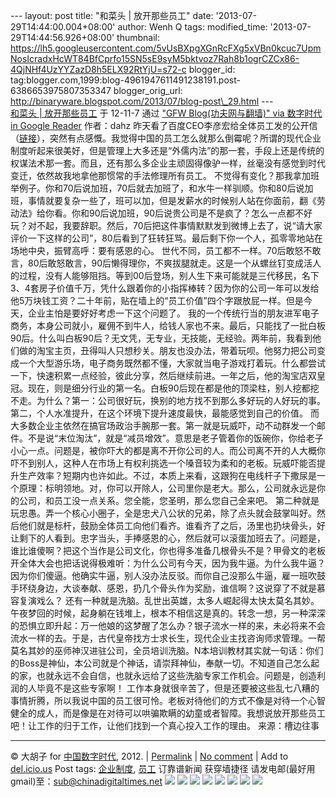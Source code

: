 --- layout: post title: "和菜头 | 放开那些员工" date:
'2013-07-29T14:44:00.004+08:00' author: Wenh Q tags: modified\_time:
'2013-07-29T14:44:56.926+08:00' thumbnail:
https://lh5.googleusercontent.com/5vUsBXpgXGnRcFXg5xVBn0kcuc7UpmNosIcradxHcWT84BfCprfo15SN5sE9syM5bktvoz7Rah8b1ogrCZCx86-4QjNHf4UzYYZazD8h5ELX92RtYjU=s72-c
blogger\_id:
tag:blogger.com,1999:blog-4961947611491238191.post-6386653975807353347
blogger\_orig\_url:
http://binaryware.blogspot.com/2013/07/blog-post\_29.html ---
[\
和菜头 |
放开那些员工](http://feedproxy.google.com/~r/chinagfwblog/~3/TuyiAwSFDlw/)
于 12-11-7 通过 ["GFW Blog(功夫网与翻墙)" via 数字时代 in Google
Reader](http://feeds2.feedburner.com/chinagfwblog) 作者：dahz
昨天看了百度CEO李彦宏给全体员工发的公开信（[链接](http://www.hecaitou.com/blogs/hecaitou/archives/134607.aspx)），突然有点感慨。我觉得中国的员工怎么就那么倒霉呢？所谓的现代企业制度听起来很美好，但是管理上大多还是“外儒内法”的那一套，手段上还是传统的权谋法术那一套。而且，还有那么多企业主顽固得像驴一样，丝毫没有感觉到时代变迁，依然故我地拿他那惯常的手法修理所有员工。
不觉得有变化？那我拿加班举例子。你和70后说加班，70后就去加班了，和水牛一样驯顺。你和80后说加班，事情就要复杂一些了，班可以加，但是发薪水的时候别人站在你面前，翻《劳动法》给你看。你和90后说加班，90后说贵公司是不是疯了？怎么一点都不好玩？对不起，我要辞职。然后，70后把这件事情默默发到微博上去了，说“请大家评价一下这样的公司”，80后看到了狂转狂骂。最后剩下你一个人，孤零零地站在场地中央，振臂高呼：要有感恩的心。
世代不同，员工都不一样。70后敢怒不敢言，80后敢怒敢言，90后懒得理你，不爽拔腿就走。这是一个从螺丝钉变成活人的过程，没有人能够阻挡。等到00后登场，别人生下来可能就是三代移民，名下3、4套房子价值千万，凭什么跟着你的小指挥棒转？因为你的公司一年可以发给他5万块钱工资？二十年前，贴在墙上的“员工价值”四个字跟放屁一样。但是今天，企业主怕是要好好考虑一下这个问题了。
我的一个传统行当的朋友进军电子商务，本身公司就小，雇佣不到牛人，给钱人家也不来。最后，只能找了一批白板90后。什么叫白板90后？无文凭，无专业，无技能，无经验。两年前，我看到他们做的淘宝主页，丑得叫人只想秒关。朋友也没办法，带着玩呗。他努力把公司变成一个大型游乐场，电子商务既然都不懂，大家就当电子游戏打着玩。什么都尝试一下，快速积累一点经验，彼此分享，然后继续前进。一年之后，他的淘宝店双皇冠。现在，则是细分行业的第一名。白板90后现在都是他的顶梁柱，别人挖都挖不走。为什么？第一：公司很好玩，换别的地方找不到那么多好玩的人好玩的事。第二，个人水准提升，在这个环境下提升速度最快，最能感觉到自己的价值。
而大多数企业主依然在搞官场政治手腕那一套。第一就是玩威吓，动不动群发一个邮件。不是说“末位淘汰”，就是“减员增效”。意思是老子管着你的饭碗你，你给老子小心一点。问题是，被你吓大的都是离不开你公司的人。而公司离不开的人大概你吓不到别人，这种人在市场上有权利挑选一个嗓音较为柔和的老板。玩威吓能否提升生产效率？短期内也许如此。不过，本质上来看，这跟狗在电线杆子下撒尿是一个原理：标明领地。对，你可以开除人，公司里你是老大。那么，公司就永远是你的公司，和员工没一点关系。您全能，您圣明，那么您自己全来吧。
第二种就是玩忠愚。弄一个核心小圈子，全是忠犬八公状的兄弟，除了点头就会鼓掌叫好。然后他们就是标杆，鼓励全体员工向他们看齐。谁看齐了之后，汤里也扔块骨头，好让剩下的人看到。忠字当头，手捧感恩的心，然后就可以滚蛋加班去了。问题是，谁比谁傻啊？把这个当作是公司文化，你也得多准备几根骨头不是？甲骨文的老板开全体大会也把话说得极难听：为什么公司有今天，因为我牛逼。为什么我牛逼？因为你们傻逼。他确实牛逼，别人没办法反驳。而你自己没那么牛逼，雇一班吹鼓手环绕身边，大谈奉献、感恩，扔几个骨头作为奖励，谁信啊？这说穿了不就是慕容复演戏么？
还有一种就是洗脑。乱世出英雄，太多人崛起得太快太莫名其妙。午夜梦回的时候，起身躺在钱堆上，根本不相信这是真的。转念一想，另一种深深的恐惧立即升起：万一他娘的这梦醒了怎么办？银子流水一样的来，未必将来不会流水一样的去。于是，古代皇帝找方士求长生，现代企业主找咨询师求管理。一帮莫名其妙的巫师神汉进驻公司，全员培训洗脑。N本培训教材其实就一句话：你们的Boss是神仙，本公司就是个神话，请崇拜神仙，奉献一切。不知道自己怎么起的家，也就永远不会自信，也就永远给了这些洗脑专家工作机会。问题是，创造利润的人毕竟不是这些专家啊！
工作本身就很辛苦了，但是还要被这些乱七八糟的事情折腾，所以我说中国的员工很可怜。老板对待他们的方式不像是对待一个心智健全的成人，而是像是在对待可以哄骗欺瞒的幼童或者智障。我想说放开那些员工吧！让工作的归于工作，让他们找到一个真心投入工作的理由。
来源：槽边往事

* * * * *

© 大胡子 for [中国数字时代](https://mycdtweb.info/chinese), 2012. |
[Permalink](https://mycdtweb.info/chinese/2012/11/%e5%92%8c%e8%8f%9c%e5%a4%b4-%e6%94%be%e5%bc%80%e9%82%a3%e4%ba%9b%e5%91%98%e5%b7%a5/) |
[No
comment](https://mycdtweb.info/chinese/2012/11/%e5%92%8c%e8%8f%9c%e5%a4%b4-%e6%94%be%e5%bc%80%e9%82%a3%e4%ba%9b%e5%91%98%e5%b7%a5/#comments) |
Add to
[del.icio.us](http://del.icio.us/post?url=https://mycdtweb.info/chinese/2012/11/%E5%92%8C%E8%8F%9C%E5%A4%B4-%E6%94%BE%E5%BC%80%E9%82%A3%E4%BA%9B%E5%91%98%E5%B7%A5/&title=%E5%92%8C%E8%8F%9C%E5%A4%B4+%7C+%E6%94%BE%E5%BC%80%E9%82%A3%E4%BA%9B%E5%91%98%E5%B7%A5)
Post tags:
[企业制度](https://mycdtweb.info/chinese/tag/%e4%bc%81%e4%b8%9a%e5%88%b6%e5%ba%a6/?category=10466),
[员工](https://mycdtweb.info/chinese/tag/%e5%91%98%e5%b7%a5/?category=10466)
订靠谱新闻 获穿墙捷径
请发电邮(最好用gmail)至：[sub@chinadigitaltimes.net](mailto:sub@chinadigitaltimes.net)
![](https://lh5.googleusercontent.com/5vUsBXpgXGnRcFXg5xVBn0kcuc7UpmNosIcradxHcWT84BfCprfo15SN5sE9syM5bktvoz7Rah8b1ogrCZCx86-4QjNHf4UzYYZazD8h5ELX92RtYjU) ![](https://lh4.googleusercontent.com/RFFh4fU8BnUMrSVyzPGMcj2v-XxT4bFnnlRac6XyE2W_OG-BVEdTW62-04d3QKEjxnF_YlifRdl-v5XvqMfcf1uvRY6zFHobBWReb69XPGt7q_PzdGU) ![](https://lh5.googleusercontent.com/rHV1FKakQmvfC56xftPCiRKplQ8nkQDNJ2koy75_e6PtRyEKEQ9iDgXL8TfkwjZIai-WcCbexk-9cCwOgLnOjdgZjoFOieJcAUioqg-qfmbnolYvW9I) ![](https://lh3.googleusercontent.com/Vmxnwtxrwvx9jkKoQp0JEVo1frKoGXwlT095NjMRJabWQPLwC1RF31rLdhgOFurqyG4tkZ5023ZhbnN-zIGxi6W2JYFUkRVA15eeIl4F9Bcv98I35xQ) ![](https://lh4.googleusercontent.com/ehpoVXpXN_BdH_gR_0roEZoy06H2PnQYNOioGQqGeZ1M7Dk27_c5ZtlnDe0GebtKy9y7vnUv6bJr5p4nDq9IGterSrLQFqEgdFOGUbU9THwz9eDFMyw) ![](https://lh5.googleusercontent.com/Mc8Jstgl_PoFGXjGuCxImxNmLA0eVWh-U23mv3mq65pkt5F-EQkn5Anc85Ykb7YCpuSpRP161uKltUImTkd7UF2mKyKn4Y4YFqHwyV1Qsm0LQAyiw9M) ![](https://lh6.googleusercontent.com/YreMkJ8g7TzmEQpcJ4_oZqyz5NWGNIxWB4y4ia680XC1KwJw100xWwRBpRJfenETCmR6wcfF4AP1oyE_Eh7TaJDSsBGPClsv_WvcCvBfmXag6iHRMNE) ![](https://lh4.googleusercontent.com/P8iuVnjvvKADvE3wZm9H5OmlUBOIk5plYbs-OYSOYsTENVPc0ZVI6fKSpfU1W0mdfUSAGLmPU42UdZmKkkf_EueY_xb0epO5A-5aWF8OzTFWsqrojmo)
